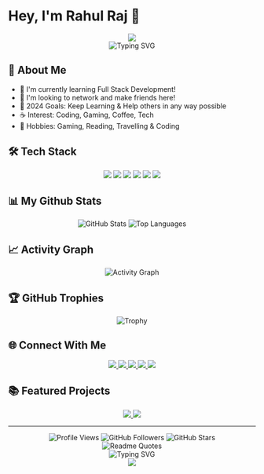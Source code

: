 # Hey, I'm Rahul Raj 👋

<div align="center">
  <img src="https://capsule-render.vercel.app/api?type=waving&color=gradient&text=Hey,%20I'm%20Rahul%20Raj&height=100&section=header&fontSize=90&animation=fadeIn&fontAlignY=53&desc=Full%20Stack%20Developer%20|%20Problem%20Solver%20|%20Tech%20Enthusiast&descAlignY=62&descAlign=50" />
</div>

<div align="center">
  <img src="https://readme-typing-svg.herokuapp.com?font=Fira+Code&weight=600&size=25&pause=1000&color=00FF00&center=true&vCenter=true&width=435&lines=console.log('Hello%20World!');%20//%20I'm%20Rahul%20Raj;while(alive)%20%7B;%20%20%20code();%20%20%20learn();%20%20%20grow();%20%7D;if(brain%20!%3D%20empty)%20%7B;%20%20%20keepCoding();%20%7D" alt="Typing SVG" />
</div>

## 🎯 About Me
- 🌳 I'm currently learning Full Stack Development!
- 🐾 I'm looking to network and make friends here!
- 🌊 2024 Goals: Keep Learning & Help others in any way possible
- ☕ Interest: Coding, Gaming, Coffee, Tech
- 🧳 Hobbies: Gaming, Reading, Travelling & Coding

## 🛠️ Tech Stack
<div align="center">
  <img src="https://img.shields.io/badge/HTML5-E34F26?style=for-the-badge&logo=html5&logoColor=white" />
  <img src="https://img.shields.io/badge/CSS3-1572B6?style=for-the-badge&logo=css3&logoColor=white" />
  <img src="https://img.shields.io/badge/JavaScript-F7DF1E?style=for-the-badge&logo=javascript&logoColor=black" />
  <img src="https://img.shields.io/badge/Python-3776AB?style=for-the-badge&logo=python&logoColor=white" />
  <img src="https://img.shields.io/badge/React-61DAFB?style=for-the-badge&logo=react&logoColor=black" />
  <img src="https://img.shields.io/badge/Node.js-339933?style=for-the-badge&logo=nodedotjs&logoColor=white" />
</div>

## 📊 My Github Stats
<div align="center">
  <img src="https://github-readme-stats.vercel.app/api?username=rahulophile&show_icons=true&theme=merko&hide_border=true&bg_color=0D1117&title_color=00FF00&text_color=00FF00&icon_color=00FF00" alt="GitHub Stats" />
  <img src="https://github-readme-stats.vercel.app/api/top-langs/?username=rahulophile&layout=compact&theme=merko&hide_border=true&bg_color=0D1117&title_color=00FF00&text_color=00FF00" alt="Top Languages" />
</div>

## 📈 Activity Graph
<div align="center">
  <img src="https://github-readme-activity-graph.vercel.app/graph?username=rahulophile&theme=merko&hide_border=true&area=true&area_color=00FF00" alt="Activity Graph" />
</div>

## 🏆 GitHub Trophies
<div align="center">
  <img src="https://github-profile-trophy.vercel.app/?username=rahulophile&theme=merko&no-frame=true&column=7&margin-w=15&margin-h=15" alt="Trophy" />
</div>

## 🌐 Connect With Me
<div align="center">
  <a href="https://linkedin.com/in/rahulophile">
    <img src="https://img.shields.io/badge/LinkedIn-0077B5?style=for-the-badge&logo=linkedin&logoColor=white" />
  </a>
  <a href="https://twitter.com/rahulophile">
    <img src="https://img.shields.io/badge/Twitter-1DA1F2?style=for-the-badge&logo=twitter&logoColor=white" />
  </a>
  <a href="https://github.com/rahulophile">
    <img src="https://img.shields.io/badge/GitHub-100000?style=for-the-badge&logo=github&logoColor=white" />
  </a>
  <a href="https://rahulophile.github.io/portfolio/">
    <img src="https://img.shields.io/badge/Portfolio-000000?style=for-the-badge&logo=About.me&logoColor=white" />
  </a>
  <a href="https://instagram.com/rahoolsahani">
    <img src="https://img.shields.io/badge/Instagram-E4405F?style=for-the-badge&logo=instagram&logoColor=white" />
  </a>
</div>

## 📚 Featured Projects
<div align="center">
  <a href="https://github.com/rahulophile/PYTHON-PRACTICE-NOOB-MODE">
    <img src="https://github-readme-stats.vercel.app/api/pin/?username=rahulophile&repo=PYTHON-PRACTICE-NOOB-MODE&theme=merko&hide_border=true&bg_color=0D1117&title_color=00FF00&text_color=00FF00" />
  </a>
  <a href="https://github.com/rahulophile/portfolio">
    <img src="https://github-readme-stats.vercel.app/api/pin/?username=rahulophile&repo=portfolio&theme=merko&hide_border=true&bg_color=0D1117&title_color=00FF00&text_color=00FF00" />
  </a>
</div>

---
<div align="center">
  <img src="https://komarev.com/ghpvc/?username=rahulophile&color=00FF00&style=for-the-badge&label=PROFILE+VIEWS" alt="Profile Views" />
  <img src="https://img.shields.io/github/followers/rahulophile?label=Followers&style=social" alt="GitHub Followers" />
  <img src="https://img.shields.io/github/stars/rahulophile?label=Stars&style=social" alt="GitHub Stars" />
</div>

<div align="center">
  <img src="https://quotes-github-readme.vercel.app/api?type=horizontal&theme=merko" alt="Readme Quotes" />
</div>

<div align="center">
  <img src="https://readme-typing-svg.herokuapp.com?font=Fira+Code&pause=1000&color=00FF00&center=true&vCenter=true&width=435&lines=Stay+Curious;Keep+Learning;Code+Better;Build+More" alt="Typing SVG" />
</div>

<div align="center">
  <img src="https://capsule-render.vercel.app/api?type=waving&color=gradient&height=100&section=footer" />
</div>
